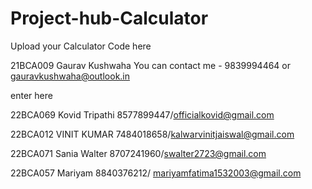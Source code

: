 # Project-hub-Calculator
Upload your Calculator Code here 



21BCA009 Gaurav Kushwaha      You can contact me -  9839994464 or gauravkushwaha@outlook.in

enter here

22BCA069 Kovid Tripathi
8577899447/officialkovid@gmail.com
 
22BCA012 VINIT KUMAR
7484018658/kalwarvinitjaiswal@gmail.com

22BCA071 Sania Walter
8707241960/swalter2723@gmail.com

22BCA057 Mariyam
8840376212/ mariyamfatima1532003@gmail.com
